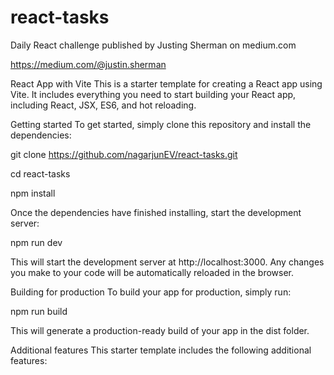 # react-tasks

Daily React challenge published by Justing Sherman on medium.com

https://medium.com/@justin.sherman

React App with Vite
This is a starter template for creating a React app using Vite. It includes everything you need to start building your React app, including React, JSX, ES6, and hot reloading.

Getting started
To get started, simply clone this repository and install the dependencies:

git clone https://github.com/nagarjunEV/react-tasks.git

cd react-tasks

npm install

Once the dependencies have finished installing, start the development server:

npm run dev

This will start the development server at http://localhost:3000. 
Any changes you make to your code will be automatically reloaded in the browser.

Building for production
To build your app for production, simply run:

npm run build

This will generate a production-ready build of your app in the dist folder.

Additional features
This starter template includes the following additional features:
